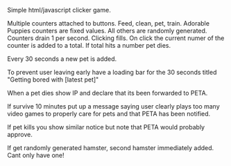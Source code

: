 Simple html/javascript clicker game.

Multiple counters attached to buttons. Feed, clean, pet, train.
Adorable Puppies counters are fixed values. All others are randomly generated.
Counters drain 1 per second. Clicking fills.
On click the current numer of the counter is added to a total. If total hits a number pet dies.

Every 30 seconds a new pet is added.

To prevent user leaving early have a loading bar for the 30 seconds titled "Getting bored with [latest pet]"

When a pet dies show IP and declare that its been forwarded to PETA.

If survive 10 minutes put up a message saying user clearly plays too many video games to properly care for pets and that PETA has been notified.

If pet kills you show similar notice but note that PETA would probably approve.

If get randomly generated hamster, second hamster immediately added. Cant only have one!
